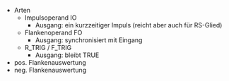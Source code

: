 - Arten
	- Impulsoperand IO 
		- Ausgang: ein kurzzeitiger Impuls (reicht aber auch für RS-Glied) 
	- Flankenoperand FO 
		- Ausgang: synchronisiert mit Eingang 
	- R_TRIG / F_TRIG 
		- Ausgang: bleibt TRUE
- pos. Flankenauswertung 
- neg. Flankenauswertung 
